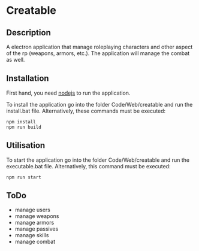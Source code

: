 # Creatable

## Description

A electron application that manage roleplaying characters and other aspect of the rp (weapons, armors, etc.). The application will manage the combat as well.

## Installation

First hand, you need [nodejs](https://nodejs.org/en) to run the application.

To install the application go into the folder Code/Web/creatable and run the install.bat file. Alternatively, these commands must be executed:

```shell
npm install
npm run build
```

## Utilisation

To start the application go into the folder Code/Web/creatable and run the executable.bat file. Alternatively, this command must be executed:

```shell
npm run start
```

## ToDo

* manage users
* manage weapons
* manage armors
* manage passives
* manage skills
* manage combat
